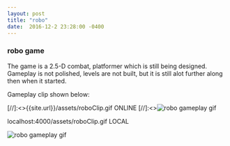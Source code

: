 ```yaml
---
layout: post
title: "robo"
date:  2016-12-2 23:28:00 -0400
---
```


### robo game

The game is a 2.5-D combat, platformer which is still being designed.
Gameplay is not polished, levels are not built, but it is still 
alot further along then when it started. 

Gameplay clip shown below:

[//]:<>{{site.url}}/assets/roboClip.gif  ONLINE
[//]:<>![robo gameplay gif]({{site.url}}/assets/roboClip.gif)

localhost:4000/assets/roboClip.gif  LOCAL

![robo gameplay gif](localhost:4000/assets/roboClip.gif)
